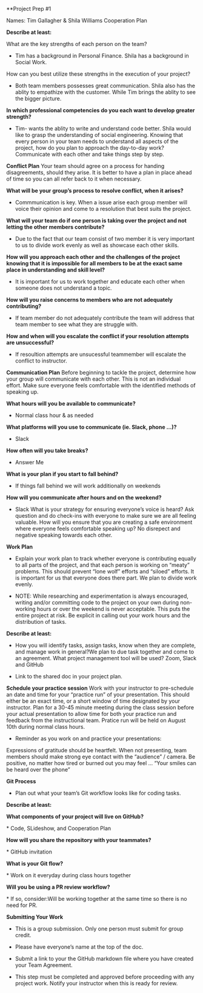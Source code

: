 **Project Prep #1

Names: Tim Gallagher & Shila Williams
Cooperation Plan

<b>Describe at least:</b>
<p>What are the key strengths of each person on the team?</p> 

* Tim has a background in Personal Finance. Shila has a background in Social Work.
<P>How can you best utilize these strengths in the execution of your project?</p>

* Both team members possesses great communication. Shila also has the ablity to empathize with the customer. While Tim brings the ablity to see the bigger picture.

<b>In which professional competencies do you each want to develop greater strength?</b>
* Tim- wants the ablity to write and understand code better. Shila would like to grasp the understanding of social engineering.
Knowing that every person in your team needs to understand all aspects of the project, how do you plan to approach the day-to-day work?Communicate with each other and take things step by step.

<b>Conflict Plan</b>
Your team should agree on a process for handing disagreements, should they arise. It is better to have a plan in place ahead of time so you can all refer back to it when necessary.

<b>What will be your group’s process to resolve conflict, when it arises? </b>
* Commmunication is key. When a issue arise each group member will voice their opinion and come to a resolution that best suits the project.

<b>What will your team do if one person is taking over the project and not letting the other members contribute?</b>
* Due to the fact that our team consist of two member it is very important to us to divide work evenly as well as showcase each other skills.

<b>How will you approach each other and the challenges of the project knowing that it is impossible for all members to be at the exact same place in understanding and skill level?</b>
 * It is important for us to work together and educate each other when someone does not understand a topic.

<b>How will you raise concerns to members who are not adequately contributing?</b>
* If team member do not adequately contribute the team will address that team member to see what they are struggle with. 

<b>How and when will you escalate the conflict if your resolution attempts are unsuccessful?</b>
* If resoultion attempts are unsucessful teammember will escalate the conflict to instructor.

<b>Communication Plan</b>
Before beginning to tackle the project, determine how your group will communicate with each other. This is not an individual effort. Make sure everyone feels comfortable with the identified methods of speaking up.

<b>What hours will you be available to communicate?</b>
* Normal class hour & as needed

<b>What platforms will you use to communicate (ie. Slack, phone …)?</b>
* Slack

<b>How often will you take breaks?</b>
* Answer Me

<b>What is your plan if you start to fall behind?</b>
* If things fall behind we will work additionally on weekends

<b>How will you communicate after hours and on the weekend?</b>
 * Slack
What is your strategy for ensuring everyone’s voice is heard? Ask question and do check-ins with everyone to make sure we are all feeling valuable.
How will you ensure that you are creating a safe environment where everyone feels comfortable speaking up? No disrepect and negative speaking towards each other.

<b>Work Plan</b>
* Explain your work plan to track whether everyone is contributing equally to all parts of the project, and that each person is working on “meaty” problems. This should prevent “lone wolf” efforts and “siloed” efforts. It is important for us that everyone does there part. We plan to divide work evenly.

* NOTE: While researching and experimentation is always encouraged, writing and/or committing code to the project on your own during non-working hours or over the weekend is never acceptable. This puts the entire project at risk. Be explicit in calling out your work hours and the distribution of tasks.

<b>Describe at least:</b>

* How you will identify tasks, assign tasks, know when they are complete, and manage work in general?We plan to due task together and come to an agreement.
What project management tool will be used? Zoom, Slack and GitHub


* Link to the shared doc in your project plan.

<b>Schedule your practice session</b>
Work with your instructor to pre-schedule an date and time for your “practice run” of your presentation. This should either be an exact time, or a short window of time designated by your instructor. Plan for a 30-45 minute meeting during the class session before your actual presentation to allow time for both your practice run and feedback from the instructional team. Pratice run will be held on August 10th during normal class hours.

* Reminder as you work on and practice your presentations:

<p>Expressions of gratitude should be heartfelt.
When not presenting, team members should make strong eye contact with the “audience” / camera.
Be positive, no matter how tired or burned out you may feel … “Your smiles can be heard over the phone”</p>

<b>Git Process</b>
* Plan out what your team’s Git workflow looks like for coding tasks.

<b>Describe at least:</b>

<p><b>What components of your project will live on GitHub?</b></p>
* Code, SLideshow, and Cooperation Plan
<p><b>How will you share the repository with your teammates?</b></p>
* GitHub invitation
<p><b>What is your Git flow?</b></p>
* Work on it everyday during class hours together
<p><b>Will you be using a PR review workflow?</b></p>
* If so, consider:Will be working together at the same time so there is no need for PR.

  <p><b>Submitting Your Work</b></p>
  
* This is a group submission. Only one person must submit for group credit.

* Please have everyone’s name at the top of the doc.

* Submit a link to your the GitHub markdown file where you have created your Team Agreement.

* This step must be completed and approved before proceeding with any project work. Notify your instructor when this is ready for review.
